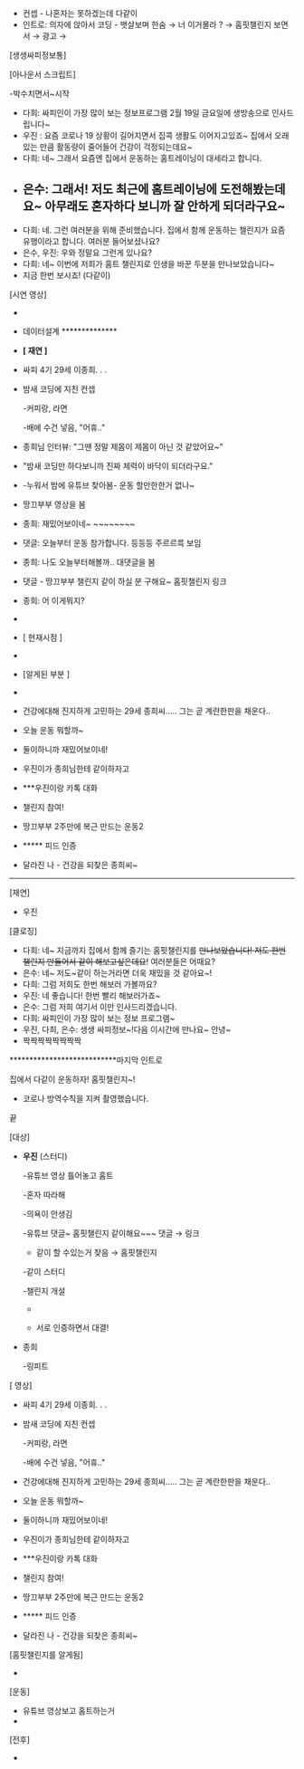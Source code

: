 - 컨셉 - 나혼자는 못하겠는데 다같이
- 인트로: 의자에 앉아서 코딩 - 뱃살보며 한숨 → 너 이거몰라 ? → 홈핏챌린지 보면서 → 광고 →

[생생싸피정보통]

[아나운서 스크립트]

-박수치면서~시작

- 다희: 싸피인이 가장 많이 보는 정보프로그램 2월 19일 금요일에 생방송으로 인사드립니다~
- 우진 : 요즘 코로나 19 상황이 길어지면서 집콕 생활도 이어지고있죠~ 집에서 오래있는 만큼  활동량이 줄어들어 건강이 걱정되는데요~
- 다희: 네~ 그래서 요즘엔 집에서 운동하는 홈트레이닝이 대세라고 합니다.
- 은수:  그래서! 저도 최근에 홈트레이닝에 도전해봤는데요~ 아무래도 혼자하다 보니까 잘 안하게 되더라구요~
    - 
- 다희: 네. 그런 여러분을 위해 준비했습니다. 집에서 함께 운동하는 챌린지가 요즘 유행이라고 합니다. 여러분 들어보셨나요?
- 은수, 우진: 우와 정말요 그런게 있나요?
- 다희: 네~ 이번에 저희가 홈트 챌린지로 인생을 바꾼 두분을 만나보았습니다~
- 지금 한번 보시죠! (다같이)

[시연 영상]

- ~~~~~~~~~~~~~
- 데이터설계 **************

- **[ 재연 ]**
- 싸피 4기 29세 이종희. . .
- 밤새 코딩에 지친 컨셉

    -커피랑, 라면

    -배에 수건 넣음, "어휴.."

- 종희님 인터뷰:  "그땐 정말 제몸이 제몸이 아닌 것 같았어요~"
- "밤새 코딩만 하다보니까 진짜 체력이 바닥이 되더라구요."
- -누워서 밤에 유튜브 찾아봄- 운동 할만한한거 없나~
- 땅끄부부 영상을 봄
- 종희: 재밌어보이네~ ~~~~~~~~
- 댓글: 오늘부터 운동 참가합니다. 등등등 주르르륵 보임
- 종희: 나도 오늘부터해볼까.. 대댓글을 봄
- 댓글 - 땅끄부부 챌린지 같이 하실 분 구해요~ 홈핏챌린지 링크
- 종희: 어 이게뭐지?
- 
- [ 현재시점 ]
- 
- [알게된 부분 ]
- 
- 건강에대해 진지하게 고민하는 29세 종희씨..... 그는 곧 계란한판을 채운다..
- 오늘 운동 뭐할까~
- 둘이하니까 재밌어보이네!
- 우진이가 종희님한테 같이하자고
- ***우진이랑 카톡 대화
- 챌린지 참여!
- 땅끄부부 2주만에 복근 만드는 운동2
- ***** 피드 인증
- 달라진 나 - 건강을 되찾은 종희씨~

---

[재연]

- 우진

[클로징]

- 다희: 네~ 지금까지 집에서 함께 즐기는 홈핏챌린지를 ~~만나보았습니다!  저도 한번 챌린지 만들어서 같이 해보고싶은데요~~! 여러분들은 어때요?
- 은수: 네~ 저도~같이 하는거라면 더욱 재밌을 것 같아요~!
- 다희: 그럼 저희도 한번 해보러 가볼까요?
- 우진: 네 좋습니다! 한번 빨리 해보러가죠~
- 은수: 그럼 저희 여기서 이만 인사드리겠습니다.
- 다희: 싸피인이 가장 많이 보는 정보 프로그램~
- 우진, 다희, 은수: 생생 싸피정보~!다음 이시간에 만나요~ 안녕~
- 짝짝짝짝짝짝짝짝

***************************마지막 인트로

집에서 다같이 운동하자! 홈핏챌린지~!

- 코로나 방역수칙을 지켜 촬영했습니다.

끝

[대상]

- **우진** (스터디)

    -유튜브 영상 틀어놓고 홈트 

    -혼자 따라해

    -의욕이 안생김

    -유튜브 댓글~  홈핏챌린지 같이해요~~~ 댓글 → 링크

    - 같이 할 수있는거 찾음 → 홈핏챌린지

    -같이 스터디

    -챌린지 개설 

    -

     - 서로 인증하면서 대결!

- 종희

    -링피트 

[ 영상]

- 싸피 4기 29세 이종희. . .
- 밤새 코딩에 지친 컨셉

    -커피랑, 라면

    -배에 수건 넣음, "어휴.."

- 건강에대해 진지하게 고민하는 29세 종희씨..... 그는 곧 계란한판을 채운다..
- 오늘 운동 뭐할까~
- 둘이하니까 재밌어보이네!
- 우진이가 종희님한테 같이하자고
- ***우진이랑 카톡 대화
- 챌린지 참여!
- 땅끄부부 2주만에 복근 만드는 운동2
- ***** 피드 인증
- 달라진 나 - 건강을 되찾은 종희씨~

[홈핏챌린지를 알게됨]

- 

[운동]

- 유튜브 영상보고 홈트하는거
- 

[전후]

-